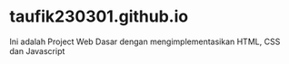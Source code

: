 # taufik230301.github.io
Ini adalah Project Web Dasar dengan mengimplementasikan HTML, CSS dan Javascript
